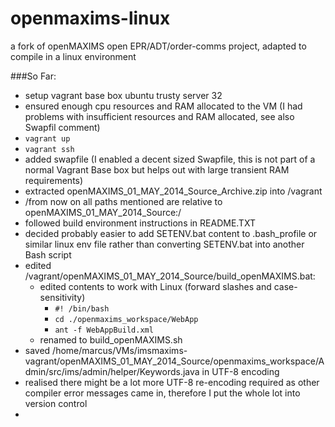 openmaxims-linux
================

a fork of openMAXIMS open EPR/ADT/order-comms project, adapted to compile in a linux environment

###So Far:
* setup vagrant base box ubuntu trusty server 32
* ensured enough cpu resources and RAM allocated to the VM (I had problems with insufficient resources and RAM allocated, see also Swapfil comment) 
* `vagrant up`
* `vagrant ssh`
* added swapfile (I enabled a decent sized Swapfile, this is not part of a normal Vagrant Base box but helps out with large transient RAM requirements)
* extracted openMAXIMS_01_MAY_2014_Source_Archive.zip into /vagrant
* /from now on all paths mentioned are relative to openMAXIMS_01_MAY_2014_Source:/
* followed build environment instructions in README.TXT
* decided probably easier to add SETENV.bat content to .bash_profile or similar linux env file rather than converting SETENV.bat into another Bash script
* edited /vagrant/openMAXIMS_01_MAY_2014_Source/build_openMAXIMS.bat:
	* edited contents to work with Linux (forward slashes and case-sensitivity)
		* `#! /bin/bash`
		* `cd ./openmaxims_workspace/WebApp`
		* `ant -f WebAppBuild.xml`
	* renamed to build_openMAXIMS.sh
* saved /home/marcus/VMs/imsmaxims-vagrant/openMAXIMS_01_MAY_2014_Source/openmaxims_workspace/Admin/src/ims/admin/helper/Keywords.java in UTF-8 encoding
* realised there might be a lot more UTF-8 re-encoding required as other compiler error messages came in, therefore I put the whole lot into version control
* <deep breath />
